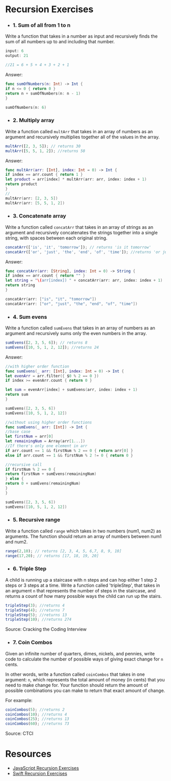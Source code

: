 # Recursion Exercises

- ### 1. Sum of all from 1 to n

Write a function that takes in a number as input and recursively finds the sum of all numbers up to and including that number.

```js
input: 6
output: 21

//21 = 6 + 5 + 4 + 3 + 2 + 1
```
Answer:
```swift
func sumOfNumbers(n: Int) -> Int {
if n <= 0 { return 0 }
return n + sumOfNumbers(n: n - 1)
}

sumOfNumbers(n: 6)
```

- ### 2. Multiply array

Write a function called `multArr` that takes in an array of numbers as an argument and recursively multiplies together all of the values in the array.

```js
multArr([2, 3, 5]); // returns 30
multArr([5, 5, 1, 2]); //returns 50
```
Answer:
```swift
func multArr(arr: [Int], index: Int = 0) -> Int {
if index == arr.count { return 1 }
let product = arr[index] * multArr(arr: arr, index: index + 1)
return product
}
//
multArr(arr: [2, 3, 5])
multArr(arr: [5, 5, 1, 2])
```

- ### 3. Concatenate array

Write a function called `concatArr` that takes in an array of strings as an argument and recursively concatenates the strings together into a single string, with spaces between each original string.

```js
concatArr(['is', 'it', 'tomorrow']); // returns 'is it tomorrow'
concatArr(['or', 'just', 'the', 'end', 'of', 'time']); //returns 'or just the end of time'
```

Answer:
```swift
func concatArr(arr: [String], index: Int = 0) -> String {
if index == arr.count { return "" }
let string = "\(arr[index]) " + concatArr(arr: arr, index: index + 1)
return string
}

concatArr(arr: ["is", "it", "tomorrow"])
concatArr(arr: ["or", "just", "the", "end", "of", "time"])
```

- ### 4. Sum evens

Write a function called `sumEvens` that takes in an array of numbers as an argument and recursively sums only the even numbers in the array.

```js
sumEvens([2, 3, 5, 6]); // returns 8
sumEvens([10, 5, 1, 2, 12]); //returns 24
```
Answer:
```swift
//with higher order function
func sumEvens(_ arr: [Int], index: Int = 0) -> Int {
let evenArr = arr.filter({ $0 % 2 == 0 })
if index >= evenArr.count { return 0 }

let sum = evenArr[index] + sumEvens(arr, index: index + 1)
return sum
}

sumEvens([2, 3, 5, 6])
sumEvens([10, 5, 1, 2, 12])

//without using higher order functions
func sumEvens(_ arr: [Int]) -> Int {
//base case
let firstNum = arr[0]
let remainingNum = Array(arr[1...])
//If there's only one element in arr
if arr.count == 1 && firstNum % 2 == 0 { return arr[0] }
else if arr.count == 1 && firstNum % 2 != 0 { return 0 }

//recursive call
if firstNum % 2 == 0 {
return firstNum + sumEvens(remainingNum)
} else {
return 0 + sumEvens(remainingNum)
}
}

sumEvens([2, 3, 5, 6])
sumEvens([10, 5, 1, 2, 12])
```

- ### 5. Recursive range

Write a function called `range` which takes in two numbers (num1, num2) as arguments. The function should return an array of numbers between num1 and num2.

```js
range(2,10); // returns [2, 3, 4, 5, 6,7, 8, 9, 10]
range(17,20); // returns [17, 18, 19, 20]
```


- ### 6. Triple Step

A child is running up a staircase with n steps and can hop either 1 step 2 steps or 3 steps at a time. Write a function called 'tripleStep', that takes in an argument `n` that represents the number of steps in the staircase, and returns a count of how many possible ways the child can run up the stairs.

```js
tripleStep(3); //returns 4
tripleStep(4); //returns 7
tripleStep(5); //returns 13
tripleStep(10); //returns 274
```

Source: Cracking the Coding Interview

- ### 7. Coin Combos

Given an infinite number of quarters, dimes, nickels, and pennies, write code to calculate the number of possible ways of giving exact change for `n` cents.

In other words, write a function called `coinCombos` that takes in one argument: `n`, which represents the total amount of money (in cents) that you need to make change for. Your function should return the amount of possible combinations you can make to return that exact amount of change.

For example:
```js
coinCombos(5); //returns 2
coinCombos(10); //returns 4
coinCombos(25); //returns 13
coinCombos(60); //returns 73
```

Source: CTCI

# Resources
- [JavaScript Recursion Exercises](http://www.w3resource.com/javascript-exercises/javascript-recursion-functions-exercises.php)
- [Swift Recursion Exercises](https://www.weheartswift.com/recursion/)
